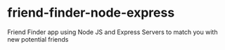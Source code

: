 # friend-finder-node-express
Friend Finder app using Node JS and Express Servers to match you with new potential friends
